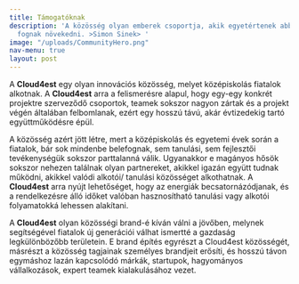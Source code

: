 ```yaml
---
title: Támogatóknak
description: 'A közösség olyan emberek csoportja, akik egyetértenek abban, hogy közösen
  fognak növekedni. >Simon Sinek> '
image: "/uploads/CommunityHero.png"
nav-menu: true
layout: post
---
```


A **Cloud4est** egy olyan innovációs közösség, melyet középiskolás fiatalok alkotnak. A **Cloud4est** arra a felismerésre alapul, hogy egy-egy konkrét projektre szerveződő csoportok, teamek sokszor nagyon zártak és a projekt végén általában felbomlanak, ezért egy hosszú távú, akár évtizedekig tartó együttműködésre épül.

A közösség azért jött létre, mert a középiskolás és egyetemi évek során a fiatalok, bár sok mindenbe belefognak, sem tanulási, sem fejlesztői tevékenységük sokszor parttalanná válik. Ugyanakkor e magányos hősök sokszor nehezen találnak olyan partnereket, akikkel igazán együtt tudnak működni, akikkel valódi alkotói/ tanulási közösséget alkothatnak. A **Cloud4est** arra nyújt lehetőséget, hogy az energiák becsatornázódjanak, és a rendelkezésre álló időket valóban hasznosítható tanulási vagy alkotói folyamatokká lehessen alakítani. 

A **Cloud4est** olyan közösségi brand-é kíván válni a jövőben, melynek segítségével fiatalok új generációi válhat ismertté a gazdaság legkülönbözőbb területein. E brand építés egyrészt a Cloud4est közösségét, másrészt a közösség tagjainak személyes brandjeit erősíti, és hosszú távon egymáshoz lazán kapcsolódó márkák, startupok, hagyományos vállalkozások, expert teamek kialakulásához vezet.    
